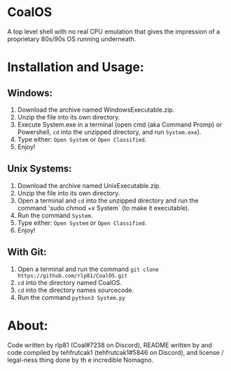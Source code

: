# CoalOS
A top level shell with no real CPU emulation that gives the impression of a proprietary 80s/90s OS running underneath.
# Installation and Usage:
## Windows:
1. Download the archive named WindowsExecutable.zip.
2. Unzip the file into its own directory.
3. Execute System.exe in a terminal (open cmd (aka Command Promp) or Powershell, `cd` into the unzipped directory, and run `System.exe`).
4. Type either: `Open System` or `Open Classified`.
5. Enjoy!
## Unix Systems:
1. Download the archive named UnixExecutable.zip.
2. Unzip the file into its own directory.
3. Open a terminal and `cd` into the unzipped directory and run the command 'sudo chmod +x System` (to make it executable).
5. Run the command `System`.
6. Type either: `Open System` or `Open Classified`.
7. Enjoy!
## With Git:
1. Open a terminal and run the command `git clone https://github.com/rlp81/CoalOS.git`
2. `cd` into the directory named CoalOS.
3. `cd` into the directory names sourcecode.
4. Run the command `python3 System.py`

# About:
Code written by rlp81 (Coal#7238 on Discord), README written by and code compiled by tehfrutcak1 (tehfrutcak1#5846 on Discord), and license / legal-ness thing done by th e incredible Nomagno.
